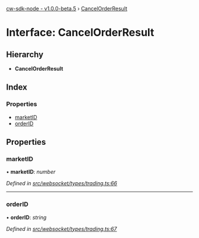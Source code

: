 [cw-sdk-node - v1.0.0-beta.5](../README.md) › [CancelOrderResult](cancelorderresult.md)

# Interface: CancelOrderResult

## Hierarchy

* **CancelOrderResult**

## Index

### Properties

* [marketID](cancelorderresult.md#marketid)
* [orderID](cancelorderresult.md#orderid)

## Properties

###  marketID

• **marketID**: *number*

*Defined in [src/websocket/types/trading.ts:66](https://github.com/cryptowatch/cw-sdk-node/blob/ce1c44e/src/websocket/types/trading.ts#L66)*

___

###  orderID

• **orderID**: *string*

*Defined in [src/websocket/types/trading.ts:67](https://github.com/cryptowatch/cw-sdk-node/blob/ce1c44e/src/websocket/types/trading.ts#L67)*
